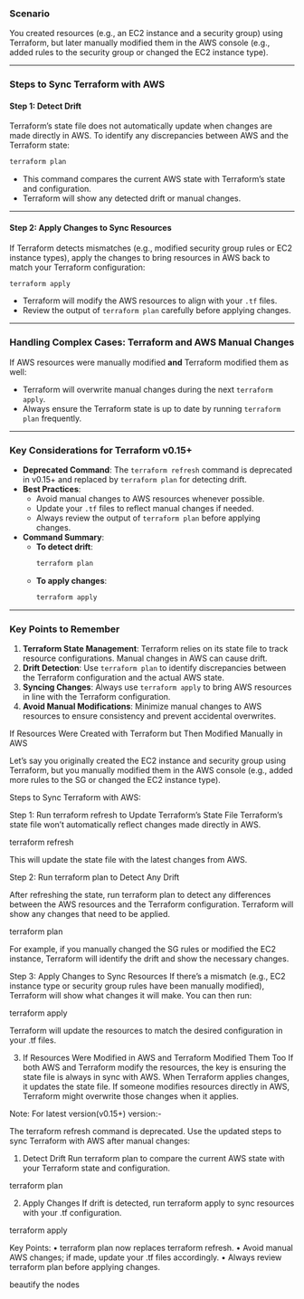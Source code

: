 ### **Scenario**  
You created resources (e.g., an EC2 instance and a security group) using Terraform, but later manually modified them in the AWS console (e.g., added rules to the security group or changed the EC2 instance type).

---

### **Steps to Sync Terraform with AWS**

#### **Step 1: Detect Drift**  
Terraform’s state file does not automatically update when changes are made directly in AWS. To identify any discrepancies between AWS and the Terraform state:

```bash
terraform plan
```
- This command compares the current AWS state with Terraform’s state and configuration.
- Terraform will show any detected drift or manual changes.

---

#### **Step 2: Apply Changes to Sync Resources**  
If Terraform detects mismatches (e.g., modified security group rules or EC2 instance types), apply the changes to bring resources in AWS back to match your Terraform configuration:

```bash
terraform apply
```
- Terraform will modify the AWS resources to align with your `.tf` files.
- Review the output of `terraform plan` carefully before applying changes.

---

### **Handling Complex Cases: Terraform and AWS Manual Changes**  
If AWS resources were manually modified **and** Terraform modified them as well:  
- Terraform will overwrite manual changes during the next `terraform apply`.
- Always ensure the Terraform state is up to date by running `terraform plan` frequently.

---

### **Key Considerations for Terraform v0.15+**  
- **Deprecated Command**: The `terraform refresh` command is deprecated in v0.15+ and replaced by `terraform plan` for detecting drift.  
- **Best Practices**:  
  - Avoid manual changes to AWS resources whenever possible.  
  - Update your `.tf` files to reflect manual changes if needed.  
  - Always review the output of `terraform plan` before applying changes.  
- **Command Summary**:  
  - **To detect drift**:  
    ```bash
    terraform plan
    ```
  - **To apply changes**:  
    ```bash
    terraform apply
    ```

---

### **Key Points to Remember**
1. **Terraform State Management**: Terraform relies on its state file to track resource configurations. Manual changes in AWS can cause drift.
2. **Drift Detection**: Use `terraform plan` to identify discrepancies between the Terraform configuration and the actual AWS state.
3. **Syncing Changes**: Always use `terraform apply` to bring AWS resources in line with the Terraform configuration.
4. **Avoid Manual Modifications**: Minimize manual changes to AWS resources to ensure consistency and prevent accidental overwrites.  










If Resources Were Created with Terraform but Then Modified Manually in AWS

Let’s say you originally created the EC2 instance and security group using Terraform, but you manually modified them in the AWS console (e.g., added more rules to the SG or changed the EC2 instance type).

Steps to Sync Terraform with AWS:

Step 1: Run terraform refresh to Update Terraform’s State File
Terraform’s state file won’t automatically reflect changes made directly in AWS.

terraform refresh

This will update the state file with the latest changes from AWS.

Step 2: Run terraform plan to Detect Any Drift

After refreshing the state, run terraform plan to detect any differences between the AWS resources and the Terraform configuration. Terraform will show any changes that need to be applied.

terraform plan

For example, if you manually changed the SG rules or modified the EC2 instance, Terraform will identify the drift and show the necessary changes.

Step 3: Apply Changes to Sync Resources
If there’s a mismatch (e.g., EC2 instance type or security group rules have been manually modified), Terraform will show what changes it will make. You can then run:

terraform apply

Terraform will update the resources to match the desired configuration in your .tf files.

3. If Resources Were Modified in AWS and Terraform Modified Them Too
If both AWS and Terraform modify the resources, the key is ensuring the state file is always in sync with AWS. When Terraform applies changes, it updates the state file. If someone modifies resources directly in AWS, Terraform might overwrite those changes when it applies.

Note:
For latest version(v0.15+) version:-



The terraform refresh command is deprecated. Use the updated steps to sync Terraform with AWS after manual changes:
 1. Detect Drift
Run terraform plan to compare the current AWS state with your Terraform state and configuration.

terraform plan

 2. Apply Changes
If drift is detected, run terraform apply to sync resources with your .tf configuration.

terraform apply

Key Points:
 • terraform plan now replaces terraform refresh.
 • Avoid manual AWS changes; if made, update your .tf files accordingly.
 • Always review terraform plan before applying changes.



beautify the nodes
